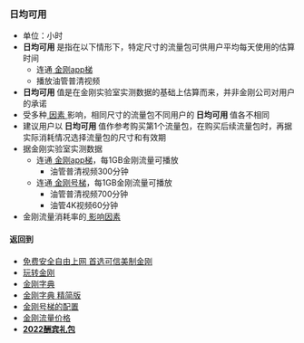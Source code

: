 ### 日均可用

- 单位：小时
- <strong>日均可用 </strong>是指在以下情形下，特定尺寸的流量包可供用户平均每天使用的估算时间
  - 连通[ 金刚app梯](https://github.com/a2zitpro/web/blob/master/LadderFree/kkDictionary/KKLadderAPP.md)
  - 播放油管普清视频
- <strong>日均可用 </strong>值是在金刚实验室实测数据的基础上估算而来，并非金刚公司对用户的承诺
- 受多种[ 因素 ](https://github.com/a2zitpro/web/blob/master/LadderFree/kkDictionary/Influence_Factor.md)影响，相同尺寸的流量包不同用户的<strong> 日均可用 </strong>值各不相同
- 建议用户以<strong> 日均可用 </strong>值作参考购买第1个流量包，在购买后续流量包时，再据实际消耗情况选择流量包的尺寸和有效期
- 据金刚实验室实测数据
  - 连通[ 金刚app梯](https://github.com/a2zitpro/web/blob/master/LadderFree/kkDictionary/KKLadderAPP.md)，每1GB金刚流量可播放
    - 油管普清视频300分钟
  - 连通[ 金刚号梯](https://github.com/a2zitpro/web/blob/master/LadderFree/kkDictionary/KKLadderKKID.md)，每1GB金刚流量可播放
    - 油管普清视频700分钟
    - 油管4K视频60分钟
- 金刚流量消耗率的[ 影响因素](https://github.com/a2zitpro/web/blob/master/LadderFree/kkDictionary/Influence_Factor.md)

#### 返回到
- [免费安全自由上网 首选可信美制金刚](https://github.com/a2zitpro/web/blob/master/%E5%BE%80%E5%90%8E%E7%BF%BB.md)
- [玩转金刚](https://github.com/a2zitpro/web/blob/master/LadderFree/A.md)
- [金刚字典](https://github.com/a2zitpro/web/blob/master/LadderFree/kkDictionary/KKDictionary.md)
- [金刚字典 精简版](https://github.com/a2zitpro/web/blob/master/LadderFree/kkDictionary/KKDictionaryShortVersion.md)
- [金刚号梯的配置](https://github.com/a2zitpro/web/blob/master/LadderFree/kkDictionary/KKLadderConfigration/KKLadderConfigration.md)
- [金刚流量价格](https://github.com/a2zitpro/web/blob/master/LadderFree/kkDictionary/Price/KKDTPrice.md)
- [<strong>2022酬宾礼包](https://github.com/a2zitpro/web/blob/master/LadderFree/kkDictionary/Price/2022-1Forkkapp.md)
